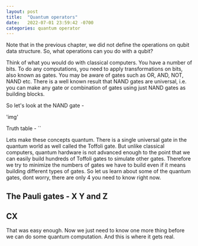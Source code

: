 ```yaml
---
layout: post
title:  "Quantum operators"
date:   2022-07-01 23:59:42 -0700
categories: quantum operator
---
```

Note that in the previous chapter, we did not define the operations on qubit data structure. So, what operations can you do with a qubit?

Think of what you would do with classical computers. You have a number of bits. To do any computations, you need to apply transformations on bits, also known as gates. You may be aware of gates such as OR, AND, NOT, NAND etc. There is a well known result that NAND gates are universal, i.e. you can make any gate or combination of gates using just NAND gates as building blocks.

So let's look at the NAND gate -

'img'

Truth table - ``

Lets make these concepts quantum. There is a single universal gate in the quantum world as well called the Toffoli gate. But unlike classical computers, quantum hardware is not advanced enough to the point that we can easily build hundreds of Toffoli gates to simulate other gates. Therefore we try to minimize the numbers of gates we have to build even if it means building different types of gates. So let us learn about some of the quantum gates, dont worry, there are only 4 you need to know right now.

## The Pauli gates - X Y and Z

## CX

That was easy enough. Now we just need to know one more thing before we can do some quantum computation. And this is where it gets real.


